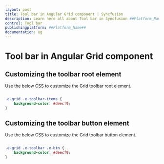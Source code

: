 ```yaml
---
layout: post
title: Tool bar in Angular Grid component | Syncfusion
description: Learn here all about Tool bar in Syncfusion ##Platform_Name## Grid component of Syncfusion Essential JS 2 and more.
control: Tool bar 
publishingplatform: ##Platform_Name##
documentation: ug
---
```


# Tool bar in Angular Grid component

## Customizing the toolbar root element

Use the below CSS to customize the Grid toolbar root element.

```css

.e-grid .e-toolbar-items {
    background-color: #deecf9;
}

```

## Customizing the toolbar button element

Use the below CSS to customize the Grid toolbar button element.

```css

.e-grid .e-toolbar .e-btn {
    background-color: #deecf9;
}

```
